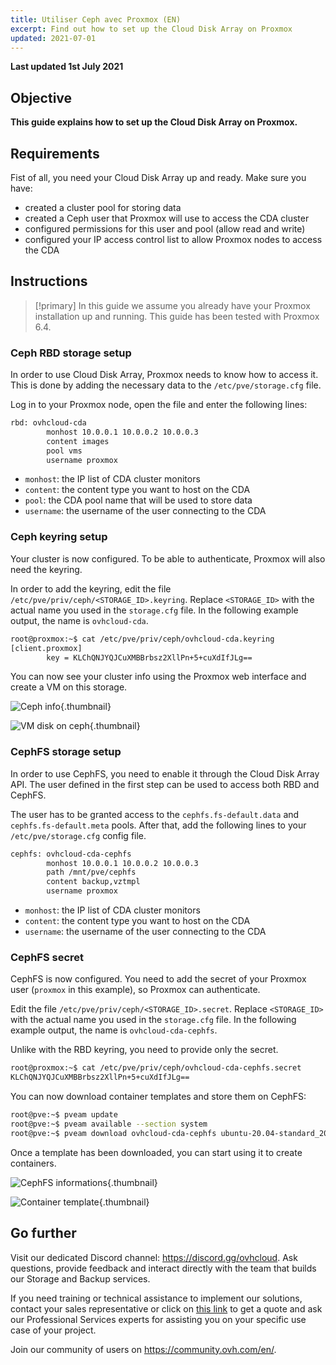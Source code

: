 ```yaml
---
title: Utiliser Ceph avec Proxmox (EN)
excerpt: Find out how to set up the Cloud Disk Array on Proxmox
updated: 2021-07-01
---
```


**Last updated 1st July 2021**

## Objective

**This guide explains how to set up the Cloud Disk Array on Proxmox.**

## Requirements

Fist of all, you need your Cloud Disk Array up and ready. Make sure you have:

- created a cluster pool for storing data
- created a Ceph user that Proxmox will use to access the CDA cluster
- configured permissions for this user and pool (allow read and write)
- configured your IP access control list to allow Proxmox nodes to access the CDA

## Instructions

> [!primary]
> In this guide we assume you already have your Proxmox installation up and running. This guide has been tested with Proxmox 6.4.
>

### Ceph RBD storage setup

In order to use Cloud Disk Array, Proxmox needs to know how to access it. This is done by adding the necessary data to the `/etc/pve/storage.cfg` file.

Log in to your Proxmox node, open the file and enter the following lines:

```bash
rbd: ovhcloud-cda
        monhost 10.0.0.1 10.0.0.2 10.0.0.3
        content images
        pool vms
        username proxmox
```

- `monhost`: the IP list of CDA cluster monitors
- `content`: the content type you want to host on the CDA
- `pool`: the CDA pool name that will be used to store data
- `username`: the username of the user connecting to the CDA

### Ceph keyring setup

Your cluster is now configured. To be able to authenticate, Proxmox will also need the keyring.

In order to add the keyring, edit the file `/etc/pve/priv/ceph/<STORAGE_ID>.keyring`. Replace `<STORAGE_ID>` with the actual name you used in the `storage.cfg` file. In the following example output, the name is `ovhcloud-cda`.

```bash
root@proxmox:~$ cat /etc/pve/priv/ceph/ovhcloud-cda.keyring
[client.proxmox]
        key = KLChQNJYQJCuXMBBrbsz2XllPn+5+cuXdIfJLg==
```

You can now see your cluster info using the Proxmox web interface and create a VM on this storage.

![Ceph info](images/use_ceph_with_proxmox_1.png){.thumbnail}

![VM disk on ceph](images/use_ceph_with_proxmox_2.png){.thumbnail}

### CephFS storage setup

In order to use CephFS, you need to enable it through the Cloud Disk Array API. The user defined in the first step can be used to access both RBD and CephFS.

The user has to be granted access to the `cephfs.fs-default.data` and `cephfs.fs-default.meta` pools. After that, add the following lines to your `/etc/pve/storage.cfg` config file.

```bash
cephfs: ovhcloud-cda-cephfs
        monhost 10.0.0.1 10.0.0.2 10.0.0.3
        path /mnt/pve/cephfs
        content backup,vztmpl
        username proxmox
```

- `monhost`: the IP list of CDA cluster monitors
- `content`: the content type you want to host on the CDA
- `username`: the username of the user connecting to the CDA

### CephFS secret

CephFS is now configured. You need to add the secret of your Proxmox user (`proxmox` in this example), so Proxmox can authenticate.

Edit the file `/etc/pve/priv/ceph/<STORAGE_ID>.secret`. Replace `<STORAGE_ID>` with the actual name you used in the `storage.cfg` file. In the following example output, the name is `ovhcloud-cda-cephfs`.

Unlike with the RBD keyring, you need to provide only the secret.

```bash
root@proxmox:~$ cat /etc/pve/priv/ceph/ovhcloud-cda-cephfs.secret
KLChQNJYQJCuXMBBrbsz2XllPn+5+cuXdIfJLg==
```

You can now download container templates and store them on CephFS:

```sh
root@pve:~$ pveam update
root@pve:~$ pveam available --section system
root@pve:~$ pveam download ovhcloud-cda-cephfs ubuntu-20.04-standard_20.04-1_amd64.tar.gz
```

Once a template has been downloaded, you can start using it to create containers.

![CephFS informations](images/use_ceph_with_proxmox_3.png){.thumbnail}

![Container template](images/use_ceph_with_proxmox_4.png){.thumbnail}


## Go further

Visit our dedicated Discord channel: <https://discord.gg/ovhcloud>. Ask questions, provide feedback and interact directly with the team that builds our Storage and Backup services.

If you need training or technical assistance to implement our solutions, contact your sales representative or click on [this link](https://www.ovhcloud.com/fr/professional-services/) to get a quote and ask our Professional Services experts for assisting you on your specific use case of your project.


Join our community of users on <https://community.ovh.com/en/>.
